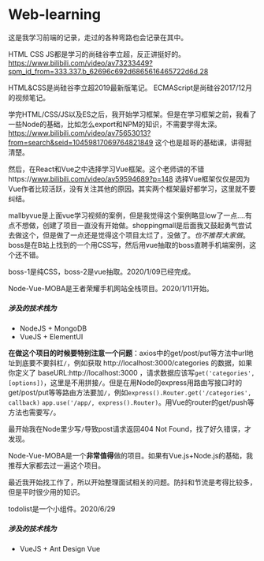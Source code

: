 # Web-learning

这是我学习前端的记录，走过的各种弯路也会记录在其中。

HTML CSS JS都是学习的尚硅谷李立超，反正讲挺好的。
https://www.bilibili.com/video/av73233449?spm_id_from=333.337.b_62696c692d6865616465722d6d.28

HTML&CSS是尚硅谷李立超2019最新版笔记。
ECMAScript是尚硅谷2017/12月的视频笔记。


学完HTML/CSS/JS以及ES之后，我开始学习框架。但是在学习框架之前，我看了一些Node的基础，比如怎么export和NPM的知识，不需要学得太深。https://www.bilibili.com/video/av75653013?from=search&seid=10459817069764821849 这个也是超哥的基础课，讲得挺清楚。

然后，在React和Vue之中选择学习Vue框架。这个老师讲的不错https://www.bilibili.com/video/av59594689?p=148
选择Vue框架仅仅是因为Vue作者比较活跃，没有关注其他的原因。其实两个框架最好都学习，这里就不要纠结。

mallbyvue是上面vue学习视频的案例，但是我觉得这个案例略显low了一点....有点不想做，创建了项目一直没有开始做。shoppingmall是后面我又鼓起勇气尝试去做这个，但是做了一点还是觉得这个项目太烂了，没做了。*也不推荐大家做*。
boss是在B站上找到的一个用CSS写，然后用vue抽取的boss直聘手机端案例，这个还不错。

boss-1是纯CSS，boss-2是vue抽取。2020/1/09已经完成。

Node-Vue-MOBA是王者荣耀手机网站全栈项目。2020/1/11开始。
##### 涉及的技术栈为
- NodeJS + MongoDB
- VueJS + ElementUI

**在做这个项目的时候要特别注意一个问题**：axios中的get/post/put等方法中url地址到底要不要斜杠`/`，例如获取 http://localhost:3000/categories 的数据，如果你定义了 baseURL:http://localhost:3000 ，请求数据应该写`get('categories',[options])`，这里是不用拼接`/`。但是在用Node的express用路由写接口时的get/post/put等等路由方法要加`/`，例如`express().Router.get('/categories', callback)` `app.use('/app/, express().Router)`。用Vue的router的get/push等方法也需要写`/`。

最开始我在Node里少写`/`导致post请求返回404 Not Found，找了好久错误，才发现。

Node-Vue-MOBA是一个**非常值得**做的项目。如果有Vue.js+Node.js的基础，我推荐大家都去过一遍这个项目。

最近我开始找工作了，所以开始整理面试相关的问题。防抖和节流是考得比较多，但是平时很少用的知识。

todolist是一个小组件。2020/6/29
##### 涉及的技术栈为
- VueJS + Ant Design Vue